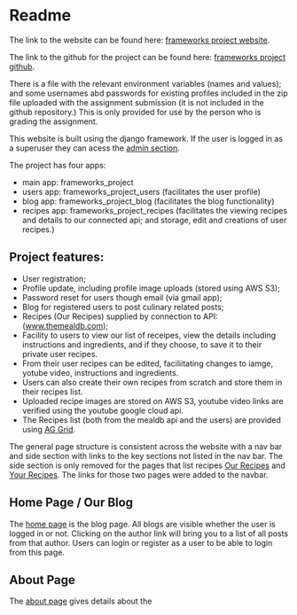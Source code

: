 # Readme

The link to the website can be found here: [frameworks project website](https://frameworksassignment.onrender.com).

The link to the github for the project can be found here: [frameworks project github](https://github.com/djonskanlyn/FrameworksAssignment).

There is a file with the relevant environment variables (names and values); and some usernames abd passwords for existing profiles included in the zip file uploaded with the assignment submission (it is not included in the github repository.) This is only provided for use by the person who is grading the assignment.

This website is built using the django framework. If the user is logged in as a superuser they can acess the [admin section](https://frameworksassignment.onrender.com/admin/login/?next=/admin/). 

The project has four apps:
* main app: frameworks_project
* users app: frameworks_project_users (facilitates the user profile)
* blog app: frameworks_project_blog (facilitates the blog functionality)
* recipes app: frameworks_project_recipes (facilitates the viewing recipes and details to our connected api; and storage, edit and creations of user recipes.)

## Project features:
* User registration;
* Profile update, including profile image uploads (stored using AWS S3);
* Password reset for users though email (via gmail app);
* Blog for registered users to post culinary related posts;
* Recipes (Our Recipes) supplied by connection to API: (www.themealdb.com);
* Facility to users to view our list of receipes, view the details including instructions and ingredients, and if they choose, to save it to their private user recipes.
* From their user recipes can be edited, faciliitating changes to iamge, yotube video, instructions and ingredients.
* Users can also create their own recipes from scratch and store them in their recipes list.
* Uploaded recipe images are stored on AWS S3, youtube video links are verified using the  youtube google cloud api.
* The Recipes list (both from the mealdb api and the users) are provided using [AG Grid](https://www.ag-grid.com).

The general page structure is consistent across the website with a nav bar and side section with links to the key sections not listed in the nav bar. The side section is only removed for the pages that list recipes [Our Recipes](https://frameworksassignment.onrender.com/recipes/our_recipes) and [Your Recipes](https://frameworksassignment.onrender.com/recipes/your_recipes/). The links for those two pages were added to the navbar.

## Home Page / Our Blog
The [home page](https://frameworksassignment.onrender.com) is the blog page. All blogs are visible whether the user is logged in or not. Clicking on the author link will bring you to a list of all posts from that author. Users can login or register as a user to be able to login from this page.

## About Page
The [about page](https://frameworksassignment.onrender.com/about/) gives details about the 


